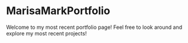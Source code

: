 # MarisaMarkPortfolio
Welcome to my most recent portfolio page! Feel free to look around and explore my most recent projects!
